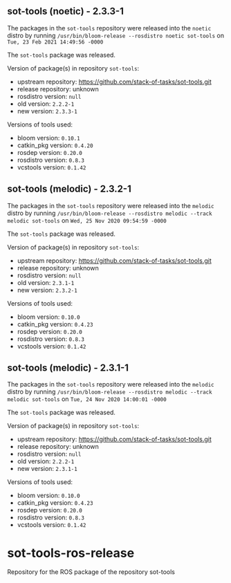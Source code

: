 ## sot-tools (noetic) - 2.3.3-1

The packages in the `sot-tools` repository were released into the `noetic` distro by running `/usr/bin/bloom-release --rosdistro noetic sot-tools` on `Tue, 23 Feb 2021 14:49:56 -0000`

The `sot-tools` package was released.

Version of package(s) in repository `sot-tools`:

- upstream repository: https://github.com/stack-of-tasks/sot-tools.git
- release repository: unknown
- rosdistro version: `null`
- old version: `2.2.2-1`
- new version: `2.3.3-1`

Versions of tools used:

- bloom version: `0.10.1`
- catkin_pkg version: `0.4.20`
- rosdep version: `0.20.0`
- rosdistro version: `0.8.3`
- vcstools version: `0.1.42`


## sot-tools (melodic) - 2.3.2-1

The packages in the `sot-tools` repository were released into the `melodic` distro by running `/usr/bin/bloom-release --rosdistro melodic --track melodic sot-tools` on `Wed, 25 Nov 2020 09:54:59 -0000`

The `sot-tools` package was released.

Version of package(s) in repository `sot-tools`:

- upstream repository: https://github.com/stack-of-tasks/sot-tools.git
- release repository: unknown
- rosdistro version: `null`
- old version: `2.3.1-1`
- new version: `2.3.2-1`

Versions of tools used:

- bloom version: `0.10.0`
- catkin_pkg version: `0.4.23`
- rosdep version: `0.20.0`
- rosdistro version: `0.8.3`
- vcstools version: `0.1.42`


## sot-tools (melodic) - 2.3.1-1

The packages in the `sot-tools` repository were released into the `melodic` distro by running `/usr/bin/bloom-release --rosdistro melodic --track melodic sot-tools` on `Tue, 24 Nov 2020 14:00:01 -0000`

The `sot-tools` package was released.

Version of package(s) in repository `sot-tools`:

- upstream repository: https://github.com/stack-of-tasks/sot-tools.git
- release repository: unknown
- rosdistro version: `null`
- old version: `2.2.2-1`
- new version: `2.3.1-1`

Versions of tools used:

- bloom version: `0.10.0`
- catkin_pkg version: `0.4.23`
- rosdep version: `0.20.0`
- rosdistro version: `0.8.3`
- vcstools version: `0.1.42`


# sot-tools-ros-release
Repository for the ROS package of the repository sot-tools
